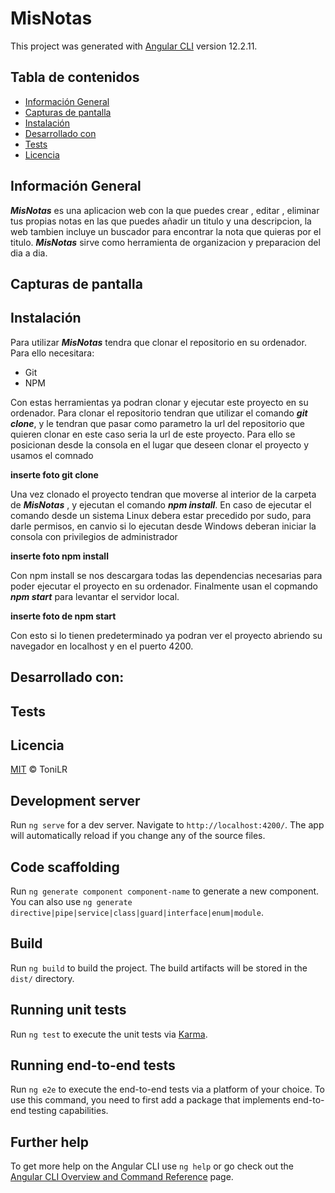 # MisNotas

This project was generated with [Angular CLI](https://github.com/angular/angular-cli) version 12.2.11.

## Tabla de contenidos
* [Información General](#Información-General)
* [Capturas de pantalla](#Capturas-de-pantalla)
* [Instalación](#Instalación)
* [Desarrollado con](#Desarrollado-con)
* [Tests](#Tests)
* [Licencia](#Licencia)


## Información General

***MisNotas*** es una aplicacion web con la que puedes crear , editar , eliminar tus propias notas en las que puedes añadir un titulo y una descripcion, la web tambien incluye un buscador para encontrar la nota que quieras por el titulo. ***MisNotas*** sirve como herramienta de organizacion y preparacion del dia a dia.

## Capturas de pantalla

## Instalación

Para utilizar ***MisNotas*** tendra que clonar el repositorio en su ordenador.
Para ello necesitara:
* Git
* NPM

Con estas herramientas ya podran clonar y ejecutar este proyecto en su ordenador.
Para clonar el repositorio tendran que utilizar el comando ***git clone***, y le tendran que pasar como parametro la url del repositorio que quieren clonar en este caso seria la url de este proyecto. Para ello se posicionan desde la consola en el lugar que deseen clonar el proyecto y usamos el comnado

**inserte foto git clone**

Una vez clonado el proyecto tendran que moverse al interior de la carpeta de ***MisNotas*** , y ejecutan el comando ***npm install***. En caso de ejecutar el comando desde un sistema Linux debera estar precedido por sudo, para darle permisos, en canvio si lo ejecutan desde Windows deberan iniciar la consola con privilegios de administrador

**inserte foto npm install**

Con npm install se nos descargara todas las dependencias necesarias para poder ejecutar el proyecto en su ordenador.
Finalmente usan el copmando ***npm start*** para levantar el servidor local.

**inserte foto de npm start**

Con esto  si lo tienen predeterminado ya podran ver el proyecto abriendo su navegador en localhost y en el puerto 4200.

## Desarrollado con:

## Tests

## Licencia

[MIT](https://github.com/ToniLR999/MisNotas-App/blob/main/LICENSE) © ToniLR


## Development server

Run `ng serve` for a dev server. Navigate to `http://localhost:4200/`. The app will automatically reload if you change any of the source files.

## Code scaffolding

Run `ng generate component component-name` to generate a new component. You can also use `ng generate directive|pipe|service|class|guard|interface|enum|module`.

## Build

Run `ng build` to build the project. The build artifacts will be stored in the `dist/` directory.

## Running unit tests

Run `ng test` to execute the unit tests via [Karma](https://karma-runner.github.io).

## Running end-to-end tests

Run `ng e2e` to execute the end-to-end tests via a platform of your choice. To use this command, you need to first add a package that implements end-to-end testing capabilities.

## Further help

To get more help on the Angular CLI use `ng help` or go check out the [Angular CLI Overview and Command Reference](https://angular.io/cli) page.
